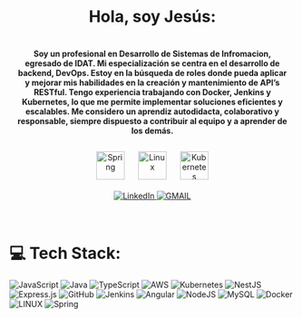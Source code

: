 
<h1 align="center"> Hola, soy Jesús:</h1>


<div style='width: 100%; padding: 10px; box-sizing: border-box; padding-top: 1px;' align="center">
    <h4 style='font-size: 14px;'>
    Soy un profesional en Desarrollo de Sistemas de Infromacion, egresado de IDAT. Mi especialización se centra en el desarrollo de backend, DevOps. Estoy en la búsqueda de roles donde pueda aplicar y mejorar mis habilidades en la creación y mantenimiento de API’s RESTful. Tengo experiencia trabajando con Docker, Jenkins y Kubernetes, lo que me permite implementar soluciones eficientes y escalables. Me considero un aprendiz autodidacta, colaborativo y responsable, siempre dispuesto a contribuir al equipo y a aprender de los demás. 
    </h4>
    <img style="margin: 10px" src="https://profilinator.rishav.dev/skills-assets/springio-icon.svg" alt="Spring" height="50" />
    <img style="margin: 10px" src="https://profilinator.rishav.dev/skills-assets/linux-original.svg" alt="Linux" height="50" />
    <img style="margin: 10px" src="https://profilinator.rishav.dev/skills-assets/kubernetes-icon.svg" alt="Kubernetes" height="50" />
    
</div>



<div id="badges" align="center">
	<a href="https://www.linkedin.com/in/jesuscoronadomoran/" Target="_blank" >
	<img src="https://img.shields.io/badge/LinkedIn-0077B5?style=for-the-badge&logo=linkedin&logoColor=white" alt="LinkedIn" />
	</a>
	<a href="mailto:coronadocm14@gmail.com" Target="_blank" >
	<img src="https://img.shields.io/badge/Gmail-D14836?style=for-the-badge&logo=gmail&logoColor=white" alt="GMAIL" />
	</a>
</div>

<br>
<br>


# 💻 Tech Stack:
![JavaScript](https://img.shields.io/badge/javascript-%23323330.svg?style=for-the-badge&logo=javascript&logoColor=%23F7DF1E) ![Java](https://img.shields.io/badge/java-%23ED8B00.svg?style=for-the-badge&logo=java&logoColor=white) ![TypeScript](https://img.shields.io/badge/typescript-%23007ACC.svg?style=for-the-badge&logo=typescript&logoColor=white) ![AWS](https://img.shields.io/badge/AWS-%23FF9900.svg?style=for-the-badge&logo=amazon-aws&logoColor=white) ![Kubernetes](https://img.shields.io/badge/kubernetes-%23326ce5.svg?style=for-the-badge&logo=kubernetes&logoColor=white) ![NestJS](https://img.shields.io/badge/nestjs-%23E0234E.svg?style=for-the-badge&logo=nestjs&logoColor=white) ![Express.js](https://img.shields.io/badge/express.js-%23404d59.svg?style=for-the-badge&logo=express&logoColor=%2361DAFB) ![GitHub](https://img.shields.io/badge/GitHub-%23121011.svg?style=for-the-badge&logo=github&logoColor=white) ![Jenkins](https://img.shields.io/badge/jenkins-%232C5263.svg?style=for-the-badge&logo=jenkins&logoColor=white) ![Angular](https://img.shields.io/badge/angular-%23DD0031.svg?style=for-the-badge&logo=angular&logoColor=white) ![NodeJS](https://img.shields.io/badge/node.js-6DA55F?style=for-the-badge&logo=node.js&logoColor=white) ![MySQL](https://img.shields.io/badge/mysql-%2300f.svg?style=for-the-badge&logo=mysql&logoColor=white) ![Docker](https://img.shields.io/badge/docker-%230db7ed.svg?style=for-the-badge&logo=docker&logoColor=white) ![LINUX](https://img.shields.io/badge/Linux-FCC624?style=for-the-badge&logo=linux&logoColor=black) ![Spring](https://img.shields.io/badge/spring-%236DB33F.svg?style=for-the-badge&logo=spring&logoColor=white)

